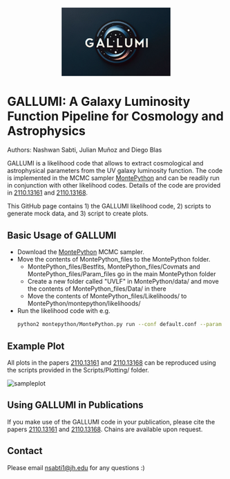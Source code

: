 <p align="center">
  <img src="GALLUMI_logo.png" alt="GALLUMI Logo" width="50%" />
</p>

# GALLUMI: A Galaxy Luminosity Function Pipeline for Cosmology and Astrophysics

Authors: Nashwan Sabti, Julian Muñoz and Diego Blas

GALLUMI is a likelihood code that allows to extract cosmological and astrophysical parameters from the UV galaxy luminosity function. The code is implemented in the MCMC sampler [MontePython] and can be readily run in conjunction with other likelihood codes. Details of the code are provided in [2110.13161] and [2110.13168].

This GitHub page contains 1) the GALLUMI likelihood code, 2) scripts to generate mock data, and 3) script to create plots.

## Basic Usage of GALLUMI

- Download the [MontePython] MCMC sampler. 
- Move the contents of MontePython_files to the MontePython folder. 
    - MontePython_files/Bestfits, MontePython_files/Covmats and MontePython_files/Param_files go in the main MontePython folder
    - Create a new folder called "UVLF" in MontePython/data/ and move the contents of MontePython_files/Data/ in there
    - Move the contents of MontePython_files/Likelihoods/ to MontePython/montepython/likelihoods/
- Run the likelihood code with e.g. 
    ```sh 
    python2 montepython/MontePython.py run --conf default.conf --param Param_files/UVLF_HST_ST_model1.param --bestfit Bestfits/UVLF_HST_ST_model1.bestfit --covmat Covmats/UVLF_HST_ST_model1.covmat -f 0.5 --output UVLF_HST_ST_model1
    ``` 
## Example Plot
All plots in the papers [2110.13161] and [2110.13168] can be reproduced using the scripts provided in the Scripts/Plotting/ folder.

![sampleplot](sampleplot.png)

## Using GALLUMI in Publications
If you make use of the GALLUMI code in your publication, please cite the papers [2110.13161] and [2110.13168].
Chains are available upon request. 

## Contact
Please email nsabti1@jh.edu for any questions :)


[MontePython]: <https://github.com/brinckmann/montepython_public>
[2110.13161]: https://arxiv.org/abs/2110.13161
[2110.13168]: https://arxiv.org/abs/2110.13168
